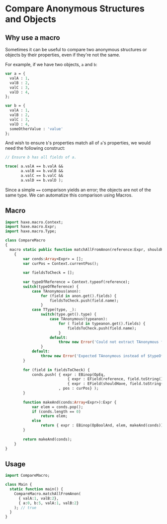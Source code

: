 # Compare Anonymous Structures and Objects

## Why use a macro

Sometimes it can be useful to compare two anonymous structures or objects
 by their properties, even if they're not the same.

For example, if we have two objects, `a` and `b`:

```haxe
var a = {
  valA : 1,
  valB : 2,
  valC : 3,
  valD : 4,
};

var b = {
  valA : 1,
  valB : 2,
  valC : 3,
  valD : 4,
  someOtherValue : 'value'
};
```

And wish to ensure `b`'s properties match all of `a`'s properties,
 we would need the following construct:

```haxe
// Ensure b has all fields of a.

trace( a.valA == b.valA &&
       a.valB == b.valB &&
       a.valC == b.valC &&
       a.valD == b.valD );
```

Since a simple `==` comparison yields an error; the objects are
 not of the same type.
We can automatize this comparison using Macros.

## Macro

```haxe
import haxe.macro.Context;
import haxe.macro.Expr;
import haxe.macro.Type;

class CompareMacro
{
  macro static public function matchAllFromAnon(reference:Expr, shouldHave:Expr):Expr
	{
		var conds:Array<Expr> = [];
		var curPos = Context.currentPos();
		
		var fieldsToCheck = [];
		
		var typeOfReference = Context.typeof(reference);
		switch(typeOfReference) {
			case TAnonymous(anon):
				for (field in anon.get().fields) {
					fieldsToCheck.push(field.name);
				}
			case TType(type, _):
				switch(type.get().type) {
					case TAnonymous(typeanon):
						for ( field in typeanon.get().fields) {
							fieldsToCheck.push(field.name);
						}
					default:
						throw new Error('Could not extract TAnonymous from $typeOfReference!', reference.pos);
				}
			default:
				throw new Error('Expected TAnonymous instead of $typeOfReference!', reference.pos);
		}
		
		for (field in fieldsToCheck) {
			conds.push( { expr : EBinop(OpEq,
							{ expr : EField(reference, field.toString()) , pos : curPos},
							{ expr : EField(shouldHave, field.toString()), pos : curPos})
						, pos : curPos} );
		}
		
		function makeAnd(conds:Array<Expr>):Expr {
			var elem = conds.pop();
			if (conds.length == 0)
				return elem;
			else
				return { expr : EBinop(OpBoolAnd, elem, makeAnd(conds)), pos : curPos};
		}
		
		return makeAnd(conds);
	}
}
```

## Usage

```haxe
import CompareMacro;

class Main {
  static function main() {
    CompareMacro.matchAllFromAnon(
      { valA:1, valB:2},
      { a:0, b:5, valA:1, valB:2}
    ); // true
  }
}
```
